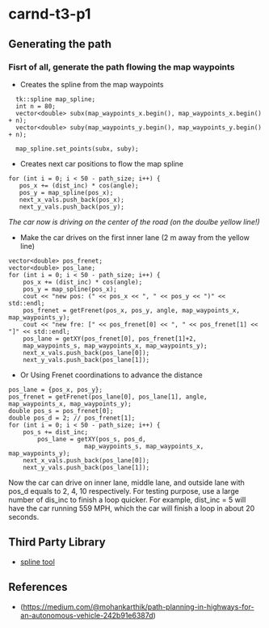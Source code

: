 # carnd-t3-p1

## Generating the path
### Fisrt of all, generate the path flowing the map waypoints
* Creates the spline from the map waypoints
```
  tk::spline map_spline;
  int n = 80;
  vector<double> subx(map_waypoints_x.begin(), map_waypoints_x.begin() + n);
  vector<double> suby(map_waypoints_y.begin(), map_waypoints_y.begin() + n);

  map_spline.set_points(subx, suby);
```
* Creates next car positions to flow the map spline
```
for (int i = 0; i < 50 - path_size; i++) {
   pos_x += (dist_inc) * cos(angle);
   pos_y = map_spline(pos_x);
   next_x_vals.push_back(pos_x);
   next_y_vals.push_back(pos_y);
```
   _The car now is driving on the center of the road (on the doulbe yellow line!)_ 
* Make the car drives on the first inner lane (2 m away from the yellow line)
```
vector<double> pos_frenet;
vector<double> pos_lane;
for (int i = 0; i < 50 - path_size; i++) {
    pos_x += (dist_inc) * cos(angle);
    pos_y = map_spline(pos_x);
    cout << "new pos: (" << pos_x << ", " << pos_y << ")" << std::endl;
    pos_frenet = getFrenet(pos_x, pos_y, angle, map_waypoints_x, map_waypoints_y);
    cout << "new fre: [" << pos_frenet[0] << ", " << pos_frenet[1] << "]" << std::endl;
    pos_lane = getXY(pos_frenet[0], pos_frenet[1]+2,
    map_waypoints_s, map_waypoints_x, map_waypoints_y);
    next_x_vals.push_back(pos_lane[0]);
    next_y_vals.push_back(pos_lane[1]);
```
* Or Using Frenet coordinations to advance the distance
```
pos_lane = {pos_x, pos_y};
pos_frenet = getFrenet(pos_lane[0], pos_lane[1], angle, map_waypoints_x, map_waypoints_y);
double pos_s = pos_frenet[0];
double pos_d = 2; // pos_frenet[1];
for (int i = 0; i < 50 - path_size; i++) {
    pos_s += dist_inc;
		pos_lane = getXY(pos_s, pos_d,
                     map_waypoints_s, map_waypoints_x, map_waypoints_y);
    next_x_vals.push_back(pos_lane[0]);
    next_y_vals.push_back(pos_lane[1]);
```
Now the car can drive on inner lane, middle lane, and outside lane with pos_d equals to 2, 4, 10 respectively. For testing purpose, use a large number of dis_inc to finish a loop quicker. For example, dist_inc = 5 will have the car running 559 MPH, which the car will finish a loop in about 20 seconds.

## Third Party Library
* [spline tool](http://kluge.in-chemnitz.de/opensource/spline/)

## References
* (https://medium.com/@mohankarthik/path-planning-in-highways-for-an-autonomous-vehicle-242b91e6387d)

